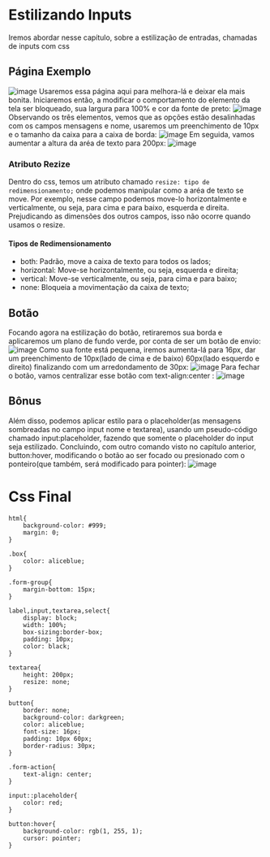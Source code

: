 # Estilizando Inputs
Iremos abordar nesse capítulo, sobre a estilização de entradas, chamadas de inputs com css

## Página Exemplo
![image](https://github.com/user-attachments/assets/fdf6458e-53e4-4133-bb3d-7caf03324232)
Usaremos essa página aqui para melhora-lá e deixar ela mais bonita. Iniciaremos então, a modificar o comportamento do elemento da tela ser bloqueado, sua largura para 100% e cor da fonte de preto:
![image](https://github.com/user-attachments/assets/a554bc79-1a1f-4a6d-9212-b7eeec9da236)
Observando os três elementos, vemos que as opções estão desalinhadas com os campos mensagens e nome, usaremos um preenchimento de 10px e o tamanho da caixa para a caixa de borda:
![image](https://github.com/user-attachments/assets/a6cb2348-6fcf-4687-8a54-f444a747c7dd)
Em seguida, vamos aumentar a altura da aréa de texto para 200px:
![image](https://github.com/user-attachments/assets/4bbd78a9-232f-44c0-aa76-aa2a56d333e3)

### Atributo Rezize
Dentro do css, temos um atributo chamado `` resize: tipo de redimensionamento; `` onde podemos manipular como a aréa de texto se move. Por exemplo, nesse campo podemos move-lo horizontalmente e verticalmente, ou seja,
para cima e para baixo, esquerda e direita. Prejudicando as dimensões dos outros campos, isso não ocorre quando usamos o resize.

#### Tipos de Redimensionamento
- both: Padrão, move a caixa de texto para todos os lados;
- horizontal: Move-se horizontalmente, ou seja, esquerda e direita;
- vertical: Move-se verticalmente, ou seja, para cima e para baixo;
- none: Bloqueia a movimentação da caixa de texto;

## Botão 
Focando agora na estilização do botão, retiraremos sua borda e aplicaremos um plano de fundo verde, por conta de ser um botão de envio:
![image](https://github.com/user-attachments/assets/c0f24730-a4b3-4d80-ac68-f75222a9e9b4)
Como sua fonte está pequena, iremos aumenta-lá para 16px, dar um preenchimento de 10px(lado de cima e de baixo) 60px(lado esquerdo e direito) finalizando com um arredondamento de 30px:
![image](https://github.com/user-attachments/assets/b313a339-aad9-436a-8b40-68f02b7b9a13)
Para fechar o botão, vamos centralizar esse botão com text-align:center :
![image](https://github.com/user-attachments/assets/fc8b3cf3-2f0b-4c79-a59f-03af35e5ce40)

## Bônus
Além disso, podemos aplicar estilo para o placeholder(as mensagens sombreadas no campo input nome e textarea), usando um pseudo-código chamado input:placeholder, fazendo que somente o placeholder do input seja estilizado.
Concluindo, com outro comando visto no capítulo anterior, button:hover, modificando o botão ao ser focado ou presionado com o ponteiro(que também, será modificado para pointer):
![image](https://github.com/user-attachments/assets/657a4b20-6b96-4f73-967d-bb2d1ccd7645)

# Css Final
```
html{
    background-color: #999;
    margin: 0;
}

.box{
    color: aliceblue;
}

.form-group{
    margin-bottom: 15px;
}

label,input,textarea,select{
    display: block;
    width: 100%;
    box-sizing:border-box;
    padding: 10px;
    color: black;
}

textarea{
    height: 200px;
    resize: none;
}

button{
    border: none;
    background-color: darkgreen;
    color: aliceblue;
    font-size: 16px;
    padding: 10px 60px;
    border-radius: 30px;
}

.form-action{
    text-align: center;
}

input::placeholder{
    color: red;
}

button:hover{
    background-color: rgb(1, 255, 1);
    cursor: pointer;
}
```
